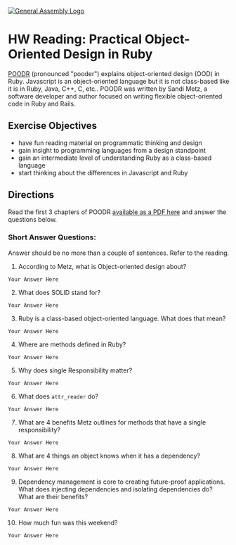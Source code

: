 [![General Assembly Logo](https://camo.githubusercontent.com/1a91b05b8f4d44b5bbfb83abac2b0996d8e26c92/687474703a2f2f692e696d6775722e636f6d2f6b6538555354712e706e67)](https://generalassemb.ly/education/web-development-immersive)

# HW Reading: Practical Object-Oriented Design in Ruby

[POODR](http://www.poodr.com/) (pronounced "pooder") explains object-oriented design (OOD) in Ruby. Javascript is an object-oriented language but it is not class-based like it is in Ruby, Java, C++, C, etc.. POODR was written by Sandi Metz, a software developer and author focused on writing flexible object-oriented code in Ruby and Rails.

## Exercise Objectives

- have fun reading material on programmatic thinking and design
- gain insight to programming languages from a design standpoint
- gain an intermediate level of understanding Ruby as a class-based language
- start thinking about the differences in Javascript and Ruby

## Directions

Read the first 3 chapters of POODR [available as a PDF here](https://github.com/edenzik/cs105b/blob/master/books/Practical%20Object-Oriented%20Design%20in%20Ruby.pdf) and answer the questions below.


### Short Answer Questions:

Answer should be no more than a couple of sentences. Refer to the reading.

1. According to Metz, what is Object-oriented design about?

```
Your Answer Here
```

2. What does SOLID stand for?

```
Your Answer Here
```

3. Ruby is a class-based object-oriented language. What does that mean?

```
Your Answer Here
```

4. Where are methods defined in Ruby?

```
Your Answer Here
```

5. Why does single Responsibility matter?

```
Your Answer Here
```

6. What does `attr_reader` do?

```
Your Answer Here
```

7. What are 4 benefits Metz outlines for methods that have a single responsibility?

```
Your Answer Here
```

8. What are 4 things an object knows when it has a dependency?

```
Your Answer Here
```

9. Dependency management is core to creating future-proof applications. What does injecting dependencies and isolating dependencies do? What are their benefits?

```
Your Answer Here
```

10. How much fun was this weekend?

```
Your Answer Here
```
